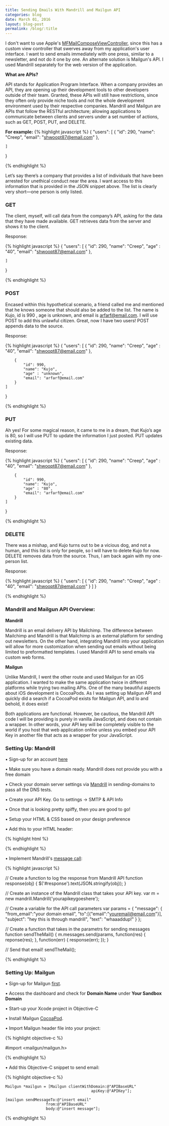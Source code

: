 ```yaml
---
title: Sending Emails With Mandrill and Mailgun API
categories: blog
date: March 01, 2016
layout: blog-post
permalink: /blog/:title
---
```


I don't want to use Apple's <a href="https://developer.apple.com/library/ios/documentation/MessageUI/Reference/MFMailComposeViewController_class/">MFMailComposeViewController</a>, since this has a custom view controller that swerves away from my application's user interface. I want to send emails immediately with one press, similar to a newsletter, and not do it one by one. An alternate solution is Mailgun's API. I used Mandrill separately for the web version of the application.

<strong>What are APIs?</strong>

API stands for Application Program Interface.  When a company provides an API, they are opening up their development tools to other developers outside of their team.  Granted, these APIs will still have restrictions, since they often only provide niche tools and not the whole development environment used by their respective companies. Mandrill and Mailgun are APIs that follow the RESTful architecture; allowing applications to communicate between clients and servers under a set number of actions, such as GET, POST, PUT, and DELETE.

<strong>For example:</strong>
{% highlight javascript %}
{ 
    "users": 
    [
        {
            "id": 290,
            "name": "Creep",
            "email": "shwoopt87@email.com"
        },
        
    ]
}

{% endhighlight %}


Let’s say there’s a company that provides a list of individuals that have been arrested for unethical conduct near the area. I want access to this information that is provided in the JSON snippet above. The list is clearly very short—one person is only listed.

<h3>GET</h3>

The client, myself, will call data from the company’s API, asking for the data that they have made available. GET retrieves data from the server and shows it to the client.  

Response:

{% highlight javascript %}
{ 
    "users": 
    [
        {
            "id": 290,
            "name": "Creep",
            "age" : "40",
            "email": "shwoopt87@email.com"
        },

    ]
}

{% endhighlight %}


<h3>POST</h3>

Encased within this hypothetical scenario, a friend called me and mentioned that he knows someone that should also be added to the list. The name is Kujo, id is 990 , age is unknown, and email is arfarf@email.com. I will use POST to add this unlawful citizen. Great, now I have two users! POST appends data to the source.

Response:

{% highlight javascript %}
{ 
    "users": 
    [
        {
            "id": 290,
            "name": "Creep",
            "age" : "40",
            "email": "shwoopt87@email.com"
        },


        {
            "id": 990,
            "name": "Kujo",
            "age" : "unknown",
            "email": "arfarf@email.com"
        }
    ]
}

{% endhighlight %}


<h3>PUT</h3>

Ah yes! For some magical reason, it came to me in a dream, that Kujo’s age is 80, so I will use PUT to update the information I just posted. PUT updates existing data.

Response:

{% highlight javascript %}
{ 
    "users": 
    [
        {
            "id": 290,
            "name": "Creep",
            "age" : "40",
            "email": "shwoopt87@email.com"
        },


        {
            "id": 990,
            "name": "Kujo",
            "age" : "80",
            "email": "arfarf@email.com"
        }
    ]
}

{% endhighlight %}


<h3>DELETE</h3>

There was a mishap, and Kujo turns out to be a vicious dog, and not a human, and this list is only for people, so I will have to delete Kujo for now. DELETE removes data from the source. Thus, I am back again with my one-person list.

Response:

{% highlight javascript %}
{ 
    "users": 
    [
        {
            "id": 290,
            "name": "Creep",
            "age" : "40",
            "email": "shwoopt87@email.com"
        }
    ]
}

{% endhighlight %}


<h3>Mandrill and Mailgun API Overview:</h3>

<strong>Mandrill</strong>

Mandrill is an email delivery API by Mailchimp. The difference between Mailchimp and Mandrill is that Mailchimp is an external platform for sending out newsletters. On the other hand, integrating Mandrill into your application will allow for more customization when sending out emails without being limited to preformatted templates. I used Mandrill API to send emails via custom web forms.

<strong>Mailgun</strong>

Unlike Mandrill, I went the other route and used Mailgun for an iOS application. I wanted to make the same application twice in different platforms while trying two mailing APIs. One of the many beautiful aspects about iOS development is CocoaPods. As I was setting up Mailgun API and quickly did a search if a CocoaPod exists for Mailgun API, and lo and behold, it does exist!   

Both applications are functional. However, be cautious, the Mandrill API code I will be providing is purely in vanilla JavaScript, and does not contain a wrapper. In other words, your API key will be completely visible to the world if you host that web application online unless you embed your API Key in another file that acts as a wrapper for your JavaScript.


<h3>Setting Up: Mandrill</h3>

•	Sign-up for an account [here](https://mandrill.com/signup/)

•	Make sure you have a domain ready. Mandrill does not provide you with a free domain

•	Check your domain server settings via [Mandrill](https://mandrillapp.com/settings/) in sending-domains to pass all the DNS tests.

•	Create your API Key.  Go to settings → SMTP & API Info

•	Once that is looking pretty spiffy, then you are good to go!

•	Setup your HTML & CSS based on your design preference

•	Add this to your HTML header:

{% highlight html %}<script type="text/javascript" src="https://mandrillapp.com/api/docs/js/mandrill.js"></script>

{% endhighlight %}

•	Implement Mandrill's [message call](https://mandrillapp.com/api/docs/messages.JSON.html):

{% highlight javascript %}


// Create a function to log the response from Mandrill API
function response(obj) {
    $('#response').text(JSON.stringify(obj));
}

// Create an instance of the Mandrill class that takes your API key.
var m = new mandrill.Mandrill('yourapikeygoeshere');


// Create a variable for the API call parameters
var params = {
    "message": {
        "from_email":"your domain email",
        "to":[{"email":"youremail@email.com"}],
        "subject": "hey this is through mandrill",
        "text": "whaaaddup!"
    }
};

// Create a function that takes in the parametrs for sending messages
function sendTheMail() {
    m.messages.send(params, function(res) {
        reponse(res);
    }, 
    function(err) {
        response(err);
    });
}

// Send that email!
sendTheMail();

{% endhighlight %}


<h3>Setting Up: Mailgun</h3>

•	Sign-up for Mailgun [first](https://mailgun.com/signup).

•   Access the dashboard and check for <strong>Domain Name</strong> under <strong>Your Sandbox Domain</strong>

•   Start-up your Xcode project in Objective-C

•   Install Mailgun [CocoaPod](https://cocoapods.org/pods/mailgun).

•   Import Mailgun header file into your project:

{% highlight objective-c %}

#import <mailgun/mailgun.h>

{% endhighlight %}

•   Add this Objective-C snippet to send email:

{% highlight objective-c %}

    Mailgun *mailgun = [Mailgun clientWithDomain:@"APIBaseURL" 
                                          apiKey:@"APIKey"];

    [mailgun sendMessageTo:@"insert email"
                      from:@"APIBaseURL"
                      body:@"insert message"];

{% endhighlight %}
